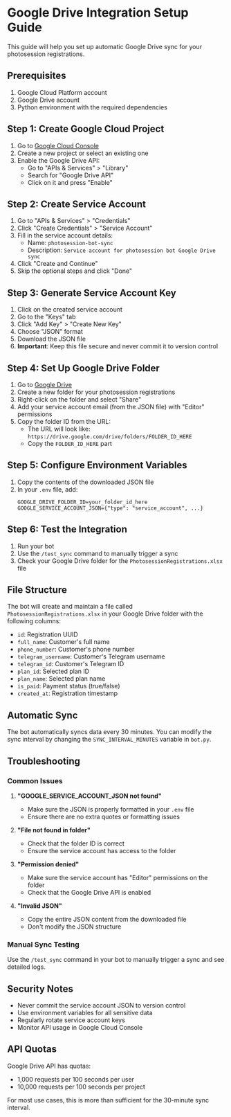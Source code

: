 # Google Drive Integration Setup Guide

This guide will help you set up automatic Google Drive sync for your photosession registrations.

## Prerequisites

1. Google Cloud Platform account
2. Google Drive account
3. Python environment with the required dependencies

## Step 1: Create Google Cloud Project

1. Go to [Google Cloud Console](https://console.cloud.google.com/)
2. Create a new project or select an existing one
3. Enable the Google Drive API:
   - Go to "APIs & Services" > "Library"
   - Search for "Google Drive API"
   - Click on it and press "Enable"

## Step 2: Create Service Account

1. Go to "APIs & Services" > "Credentials"
2. Click "Create Credentials" > "Service Account"
3. Fill in the service account details:
   - Name: `photosession-bot-sync`
   - Description: `Service account for photosession bot Google Drive sync`
4. Click "Create and Continue"
5. Skip the optional steps and click "Done"

## Step 3: Generate Service Account Key

1. Click on the created service account
2. Go to the "Keys" tab
3. Click "Add Key" > "Create New Key"
4. Choose "JSON" format
5. Download the JSON file
6. **Important**: Keep this file secure and never commit it to version control

## Step 4: Set Up Google Drive Folder

1. Go to [Google Drive](https://drive.google.com/)
2. Create a new folder for your photosession registrations
3. Right-click on the folder and select "Share"
4. Add your service account email (from the JSON file) with "Editor" permissions
5. Copy the folder ID from the URL:
   - The URL will look like: `https://drive.google.com/drive/folders/FOLDER_ID_HERE`
   - Copy the `FOLDER_ID_HERE` part

## Step 5: Configure Environment Variables

1. Copy the contents of the downloaded JSON file
2. In your `.env` file, add:
   ```env
   GOOGLE_DRIVE_FOLDER_ID=your_folder_id_here
   GOOGLE_SERVICE_ACCOUNT_JSON={"type": "service_account", ...}
   ```

## Step 6: Test the Integration

1. Run your bot
2. Use the `/test_sync` command to manually trigger a sync
3. Check your Google Drive folder for the `PhotosessionRegistrations.xlsx` file

## File Structure

The bot will create and maintain a file called `PhotosessionRegistrations.xlsx` in your Google Drive folder with the following columns:

- `id`: Registration UUID
- `full_name`: Customer's full name
- `phone_number`: Customer's phone number
- `telegram_username`: Customer's Telegram username
- `telegram_id`: Customer's Telegram ID
- `plan_id`: Selected plan ID
- `plan_name`: Selected plan name
- `is_paid`: Payment status (true/false)
- `created_at`: Registration timestamp

## Automatic Sync

The bot automatically syncs data every 30 minutes. You can modify the sync interval by changing the `SYNC_INTERVAL_MINUTES` variable in `bot.py`.

## Troubleshooting

### Common Issues

1. **"GOOGLE_SERVICE_ACCOUNT_JSON not found"**
   - Make sure the JSON is properly formatted in your `.env` file
   - Ensure there are no extra quotes or formatting issues

2. **"File not found in folder"**
   - Check that the folder ID is correct
   - Ensure the service account has access to the folder

3. **"Permission denied"**
   - Make sure the service account has "Editor" permissions on the folder
   - Check that the Google Drive API is enabled

4. **"Invalid JSON"**
   - Copy the entire JSON content from the downloaded file
   - Don't modify the JSON structure

### Manual Sync Testing

Use the `/test_sync` command in your bot to manually trigger a sync and see detailed logs.

## Security Notes

- Never commit the service account JSON to version control
- Use environment variables for all sensitive data
- Regularly rotate service account keys
- Monitor API usage in Google Cloud Console

## API Quotas

Google Drive API has quotas:
- 1,000 requests per 100 seconds per user
- 10,000 requests per 100 seconds per project

For most use cases, this is more than sufficient for the 30-minute sync interval.
